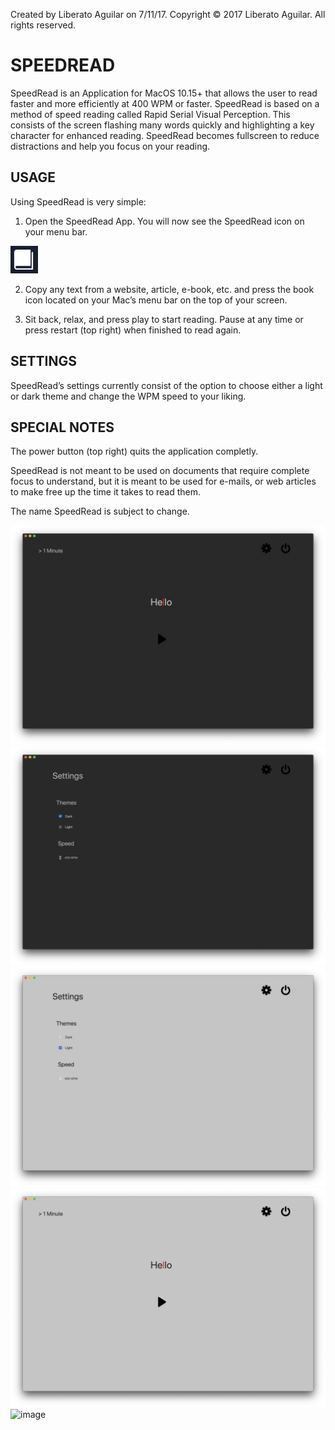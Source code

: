 Created by Liberato Aguilar on 7/11/17.
Copyright © 2017 Liberato Aguilar. All rights reserved.

# SPEEDREAD

SpeedRead is an Application for MacOS 10.15+ that allows the user to read faster and more efficiently at 400 WPM or faster. SpeedRead is based on a method of speed reading called Rapid Serial Visual Perception. This consists of the screen flashing many words quickly and highlighting a key character for enhanced reading. SpeedRead becomes fullscreen to reduce distractions and help you focus on your reading.

## USAGE

Using SpeedRead is very simple:

1. Open the SpeedRead App. You will now see the SpeedRead icon on your menu bar.

![image](https://raw.githubusercontent.com/liberatoaguilar/SpeedRead/master/Images/6.png)


2. Copy any text from a website, article, e-book, etc. and press the book icon located on your Mac’s menu bar on the top of your screen.

3. Sit back, relax, and press play to start reading. Pause at any time or press restart (top right) when finished to read again.

## SETTINGS

SpeedRead’s settings currently consist of the option to choose either a light or dark theme and change the WPM speed to your liking.

## SPECIAL NOTES

The power button (top right) quits the application completly.

SpeedRead is not meant to be used on documents that require complete focus to understand, but it is meant to be used for e-mails, or web articles to make free up the time it takes to read them.

The name SpeedRead is subject to change.

![image](https://raw.githubusercontent.com/liberatoaguilar/SpeedRead/master/Images/1.png)
![image](https://raw.githubusercontent.com/liberatoaguilar/SpeedRead/master/Images/2.png)
![image](https://raw.githubusercontent.com/liberatoaguilar/SpeedRead/master/Images/3.png)
![image](https://raw.githubusercontent.com/liberatoaguilar/SpeedRead/master/Images/4.png)
![image](https://raw.githubusercontent.com/liberatoaguilar/SpeedRead/master/Images/5.png)

